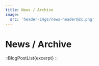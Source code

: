```yaml
---
title: News / Archive
image:
  src: 'header-imgs/news-header@2x.png'
---
```


# News / Archive

::BlogPostList{excerpt}
::
